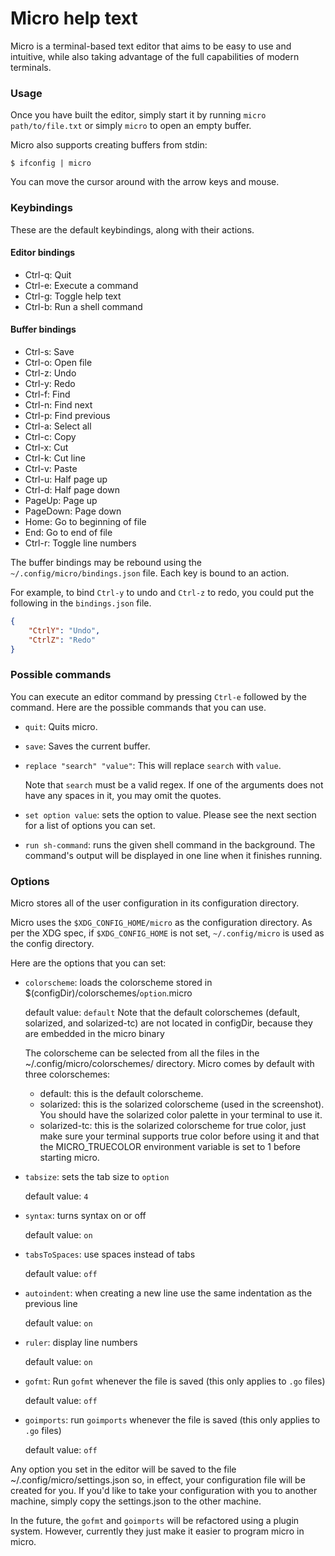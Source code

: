 # Micro help text

Micro is a terminal-based text editor that aims to be easy to use and intuitive, 
while also taking advantage of the full capabilities of modern terminals.

### Usage

Once you have built the editor, simply start it by running `micro path/to/file.txt` or simply `micro` to open an empty buffer.

Micro also supports creating buffers from stdin:

```
$ ifconfig | micro
```

You can move the cursor around with the arrow keys and mouse.

### Keybindings

These are the default keybindings, along with their actions.

#### Editor bindings

* Ctrl-q:   Quit
* Ctrl-e:   Execute a command
* Ctrl-g:   Toggle help text
* Ctrl-b:   Run a shell command

#### Buffer bindings

* Ctrl-s:   Save
* Ctrl-o:   Open file
* Ctrl-z:   Undo
* Ctrl-y:   Redo
* Ctrl-f:   Find
* Ctrl-n:   Find next
* Ctrl-p:   Find previous
* Ctrl-a:   Select all
* Ctrl-c:   Copy
* Ctrl-x:   Cut
* Ctrl-k:   Cut line
* Ctrl-v:   Paste
* Ctrl-u:   Half page up
* Ctrl-d:   Half page down
* PageUp:   Page up
* PageDown: Page down
* Home:     Go to beginning of file
* End:      Go to end of file
* Ctrl-r:   Toggle line numbers

The buffer bindings may be rebound using the `~/.config/micro/bindings.json` file. Each key is bound to an action.

For example, to bind `Ctrl-y` to undo and `Ctrl-z` to redo, you could put the following in the `bindings.json` file.

```json
{
    "CtrlY": "Undo",
    "CtrlZ": "Redo"
}
```

### Possible commands

You can execute an editor command by pressing `Ctrl-e` followed by the command.
Here are the possible commands that you can use.

* `quit`: Quits micro.
* `save`: Saves the current buffer.

* `replace "search" "value"`: This will replace `search` with `value`.

    Note that `search` must be a valid regex.  If one of the arguments
    does not have any spaces in it, you may omit the quotes.

* `set option value`: sets the option to value. Please see the next section for a list of options you can set.

* `run sh-command`: runs the given shell command in the background. The command's output will be displayed
in one line when it finishes running.

### Options

Micro stores all of the user configuration in its configuration directory.

Micro uses the `$XDG_CONFIG_HOME/micro` as the configuration directory. As per the XDG spec,
if `$XDG_CONFIG_HOME` is not set, `~/.config/micro` is used as the config directory.

Here are the options that you can set:

* `colorscheme`: loads the colorscheme stored in $(configDir)/colorschemes/`option`.micro

	default value: `default`
	Note that the default colorschemes (default, solarized, and solarized-tc) are not located in configDir,
	because they are embedded in the micro binary

    The colorscheme can be selected from all the files in the ~/.config/micro/colorschemes/ directory. Micro comes by default with three colorschemes:

    * default: this is the default colorscheme.
    * solarized: this is the solarized colorscheme (used in the screenshot). You should have the 
      solarized color palette in your terminal to use it.
    * solarized-tc: this is the solarized colorscheme for true color, just make sure 
      your terminal supports true color before using it and that the MICRO_TRUECOLOR environment
      variable is set to 1 before starting micro.


* `tabsize`: sets the tab size to `option`

	default value: `4`

* `syntax`: turns syntax on or off

	default value: `on`

* `tabsToSpaces`: use spaces instead of tabs

	default value: `off`

* `autoindent`: when creating a new line use the same indentation as the previous line

    default value: `on`

* `ruler`: display line numbers

    default value: `on`

* `gofmt`: Run `gofmt` whenever the file is saved (this only applies to `.go` files)

    default value: `off`

* `goimports`: run `goimports` whenever the file is saved (this only applies to `.go` files)

    default value: `off`

Any option you set in the editor will be saved to the file ~/.config/micro/settings.json so, 
in effect, your configuration file will be created for you. If you'd like to take your configuration
with you to another machine, simply copy the settings.json to the other machine.

In the future, the `gofmt` and `goimports` will be refactored using a plugin system. However,
currently they just make it easier to program micro in micro.
